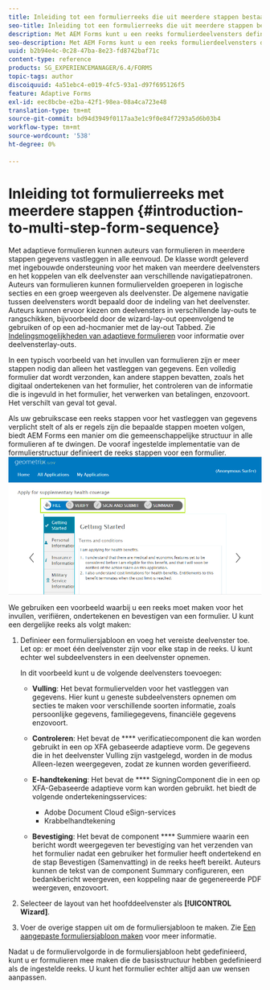 ```yaml
---
title: Inleiding tot een formulierreeks die uit meerdere stappen bestaat
seo-title: Inleiding tot een formulierreeks die uit meerdere stappen bestaat
description: Met AEM Forms kunt u een reeks formulierdeelvensters definiëren waarin gebruikers door een adaptief formulier moeten navigeren en dit moeten invullen.
seo-description: Met AEM Forms kunt u een reeks formulierdeelvensters definiëren waarin gebruikers door een adaptief formulier moeten navigeren en dit moeten invullen.
uuid: b2b94e4c-0c28-47ba-8e23-fd8742baf71c
content-type: reference
products: SG_EXPERIENCEMANAGER/6.4/FORMS
topic-tags: author
discoiquuid: 4a51ebc4-e019-4fc5-93a1-d97f695126f5
feature: Adaptive Forms
exl-id: eec8bcbe-e2ba-42f1-98ea-08a4ca723e48
translation-type: tm+mt
source-git-commit: bd94d3949f0117aa3e1c9f0e84f7293a5d6b03b4
workflow-type: tm+mt
source-wordcount: '538'
ht-degree: 0%

---
```


# Inleiding tot formulierreeks met meerdere stappen {#introduction-to-multi-step-form-sequence}

Met adaptieve formulieren kunnen auteurs van formulieren in meerdere stappen gegevens vastleggen in alle eenvoud. De klasse wordt geleverd met ingebouwde ondersteuning voor het maken van meerdere deelvensters en het koppelen van elk deelvenster aan verschillende navigatiepatronen. Auteurs van formulieren kunnen formuliervelden groeperen in logische secties en een groep weergeven als deelvenster. De algemene navigatie tussen deelvensters wordt bepaald door de indeling van het deelvenster. Auteurs kunnen ervoor kiezen om deelvensters in verschillende lay-outs te rangschikken, bijvoorbeeld door de wizard-lay-out opeenvolgend te gebruiken of op een ad-hocmanier met de lay-out Tabbed. Zie [Indelingsmogelijkheden van adaptieve formulieren](/help/forms/using/layout-capabilities-adaptive-forms.md) voor informatie over deelvensterlay-outs.

In een typisch voorbeeld van het invullen van formulieren zijn er meer stappen nodig dan alleen het vastleggen van gegevens. Een volledig formulier dat wordt verzonden, kan andere stappen bevatten, zoals het digitaal ondertekenen van het formulier, het controleren van de informatie die is ingevuld in het formulier, het verwerken van betalingen, enzovoort. Het verschilt van geval tot geval.

Als uw gebruikscase een reeks stappen voor het vastleggen van gegevens verplicht stelt of als er regels zijn die bepaalde stappen moeten volgen, biedt AEM Forms een manier om die gemeenschappelijke structuur in alle formulieren af te dwingen. De vooraf ingestelde implementatie van de formulierstructuur definieert de reeks stappen voor een formulier. ![Voorbeeld van een formulierreeks die uit meerdere stappen bestaat](assets/formpipeline.png)

We gebruiken een voorbeeld waarbij u een reeks moet maken voor het invullen, verifiëren, ondertekenen en bevestigen van een formulier. U kunt een dergelijke reeks als volgt maken:

1. Definieer een formuliersjabloon en voeg het vereiste deelvenster toe. Let op: er moet één deelvenster zijn voor elke stap in de reeks. U kunt echter wel subdeelvensters in een deelvenster opnemen.

   In dit voorbeeld kunt u de volgende deelvensters toevoegen:

   * **Vulling**: Het bevat formuliervelden voor het vastleggen van gegevens. Hier kunt u geneste subdeelvensters opnemen om secties te maken voor verschillende soorten informatie, zoals persoonlijke gegevens, familiegegevens, financiële gegevens enzovoort.
   * **Controleren**: Het bevat de  **** verificatiecomponent die kan worden gebruikt in een op XFA gebaseerde adaptieve vorm. De gegevens die in het deelvenster Vulling zijn vastgelegd, worden in de modus Alleen-lezen weergegeven, zodat ze kunnen worden geverifieerd.
   * **E-handtekening**: Het bevat de  **** SigningComponent die in een op XFA-Gebaseerde adaptieve vorm kan worden gebruikt. het biedt de volgende ondertekeningsservices:

      * Adobe Document Cloud eSign-services
      * Krabbelhandtekening
   * **Bevestiging**: Het bevat de component  **** Summiere waarin een bericht wordt weergegeven ter bevestiging van het verzenden van het formulier nadat een gebruiker het formulier heeft ondertekend en de stap Bevestigen (Samenvatting) in de reeks heeft bereikt. Auteurs kunnen de tekst van de component Summary configureren, een bedankbericht weergeven, een koppeling naar de gegenereerde PDF weergeven, enzovoort.


1. Selecteer de layout van het hoofddeelvenster als **[!UICONTROL Wizard]**.
1. Voer de overige stappen uit om de formuliersjabloon te maken. Zie [Een aangepaste formuliersjabloon maken](/help/forms/using/custom-adaptive-forms-templates.md) voor meer informatie.

Nadat u de formuliervolgorde in de formuliersjabloon hebt gedefinieerd, kunt u er formulieren mee maken die de basisstructuur hebben gedefinieerd als de ingestelde reeks. U kunt het formulier echter altijd aan uw wensen aanpassen.
